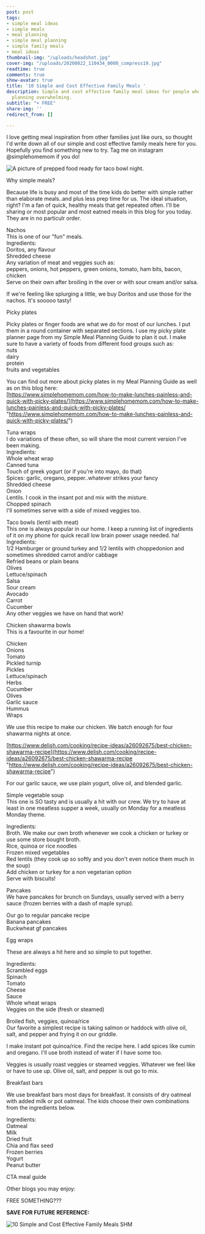 ```yaml
---
post: post
tags:
- simple meal ideas
- simple meals
- meal planning
- simple meal planning
- simple family meals
- meal ideas
thumbnail-img: "/uploads/headshot.jpg"
cover-img: "/uploads/20200822_110434_0000_compress19.jpg"
readtime: true
comments: true
show-avatar: true
title: '10 Simple and Cost Effective Family Meals '
description: Simple and cost effective family meal ideas for people who find meal
  planning overwhelming.
subtitle: "+ FREE"
share-img: ''
redirect_from: []

---
```

I love getting meal inspiration from other families just like ours, so thought I'd write down all of our simple and cost effective family meals here for you. Hopefully you find something new to try. Tag me on instagram @simplehomemom if you do!

![A picture of prepped food ready for taco bowl night.](/uploads/taco-bowl-night-shm.png "10 Simple and Cost Effective Family Meals SHM")

Why simple meals?

Because life is busy and most of the time kids do better with simple rather than elaborate meals..and plus less prep time for us. The ideal situation, right? I'm a fan of quick, healthy meals that get repeated often. I'll be sharing or most popular and most eatned meals in this blog for you today. They are in no particulr order.

Nachos  
This is one of our "fun" meals.  
Ingredients:  
Doritos, any flavour  
Shredded cheese  
Any variation of meat and veggies such as:  
peppers, onions, hot peppers, green onions, tomato, ham bits, bacon, chicken  
Serve on their own after broiling in the over or with sour cream and/or salsa.

If we're feeling like splurging a little, we buy Doritos and use those for the nachos. It's sooooo tasty!

Picky plates

Picky plates or finger foods are what we do for most of our lunches. I put them in a round container with separated sections. I use my picky plate planner page from my Simple Meal Planning Guide to plan it out. I make sure to have a variety of foods from different food groups such as:  
nuts  
dairy  
protein  
fruits and vegetables

You can find out more about picky plates in my Meal Planning Guide as well as on this blog here:  
[https://www.simplehomemom.com/how-to-make-lunches-painless-and-quick-with-picky-plates/](https://www.simplehomemom.com/how-to-make-lunches-painless-and-quick-with-picky-plates/ "https://www.simplehomemom.com/how-to-make-lunches-painless-and-quick-with-picky-plates/")

Tuna wraps  
I do variations of these often, so will share the most current version I've been making.  
Ingredients:  
Whole wheat wrap  
Canned tuna  
Touch of greek yogurt (or if you're into mayo, do that)  
Spices: garlic, oregano, pepper..whatever strikes your fancy  
Shredded cheese  
Onion  
Lentils. I cook in the insant pot and mix with the misture.  
Chopped spinach  
I'll sometimes serve with a side of mixed veggies too.

Taco bowls (lentil with meat)  
This one is always popular in our home. I keep a running list of ingredients of it on my phone for quick recall low brain power usage needed. ha!  
Ingredients:  
1/2 Hamburger or ground turkey and 1/2 lentils with choppedonion and sometimes shredded carrot and/or cabbage  
Refried beans or plain beans  
Olives  
Lettuce/spinach  
Salsa  
Sour cream  
Avocado  
Carrot  
Cucumber  
Any other veggies we have on hand that work!

Chicken shawarma bowls  
This is a favourite in our home!

Chicken  
Onions  
Tomato  
Pickled turnip  
Pickles  
Lettuce/spinach  
Herbs  
Cucumber  
Olives  
Garlic sauce  
Hummus  
Wraps

We use this recipe to make our chicken. We batch enough for four shawarma nights at once.

[https://www.delish.com/cooking/recipe-ideas/a26092675/best-chicken-shawarma-recipe](https://www.delish.com/cooking/recipe-ideas/a26092675/best-chicken-shawarma-recipe "https://www.delish.com/cooking/recipe-ideas/a26092675/best-chicken-shawarma-recipe")

For our garlic sauce, we use plain yogurt, olive oil, and blended garlic.

Simple vegetable soup  
This one is SO tasty and is usually a hit with our crew. We try to have at least in one meatless supper a week, usually on Monday for a meatless Monday theme.

Ingredients:  
Broth. We make our own broth whenever we cook a chicken or turkey or use some store bought broth.  
Rice, quinoa or rice noodles  
Frozen mixed vegetables  
Red lentils (they cook up so softly and you don't even notice them much in the soup)  
Add chicken or turkey for a non vegetarian option  
Serve with biscuits!

Pancakes  
We have pancakes for brunch on Sundays, usually served with a berry sauce (frozen berries with a dash of maple syrup).

Our go to regular pancake recipe  
Banana pancakes  
Buckwheat gf pancakes

Egg wraps

These are always a hit here and so simple to put together.

Ingredients:  
Scrambled eggs  
Spinach  
Tomato  
Cheese  
Sauce  
Whole wheat wraps  
Veggies on the side (fresh or steamed)

Broiled fish, veggies, quinoa/rice  
Our favorite a simplest recipe is taking salmon or haddock with olive oil, salt, and pepper and frying it on our griddle.

I make instant pot quinoa/rice. Find the recipe here. I add spices like cumin and oregano. I'll use broth instead of water if I have some too.

Veggies is usually roast veggies or steamed veggies. Whatever we feel like or have to use up. Olive oil, salt, and pepper is out go to mix.

Breakfast bars

We use breakfast bars most days for breakfast. It consists of dry oatmeal with added milk or pot oatmeal. The kids choose their own combinations from the ingredients below.

Ingredients:  
Oatmeal  
Milk  
Dried fruit  
Chia and flax seed  
Frozen berries  
Yogurt  
Peanut butter

CTA meal guide

Other blogs you may enjoy:

FREE SOMETHING???

**SAVE FOR FUTURE REFERENCE:**

![](/uploads/10-simple-and-cost-effective-family-meals-shm.jpg "10 Simple and Cost Effective Family Meals SHM")